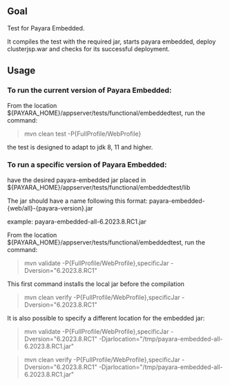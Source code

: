 ## Goal

Test for Payara Embedded. 

It compiles the test with the required jar, starts payara embedded, deploy clusterjsp.war and checks for its successful deployment.

## Usage

### To run the current version of Payara Embedded:

From the location ${PAYARA_HOME}/appserver/tests/functional/embeddedtest, run the command:

> mvn clean test -P{FullProfile/WebProfile} 

the test is designed to adapt to jdk 8, 11 and higher. 

### To run a specific version of Payara Embedded:

have the desired payara-embedded jar placed in ${PAYARA_HOME}/appserver/tests/functional/embeddedtest/lib

The jar should have a name following this format: payara-embedded-{web/all}-{payara-version}.jar

example: payara-embedded-all-6.2023.8.RC1.jar

From the location ${PAYARA_HOME}/appserver/tests/functional/embeddedtest, run the command:

> mvn validate -P{FullProfile/WebProfile},specificJar -Dversion="6.2023.8.RC1" 

This first command installs the local jar before the compilation

> mvn clean verify -P{FullProfile/WebProfile},specificJar -Dversion="6.2023.8.RC1" 

It is also possible to specify a different location for the embedded jar:

> mvn validate -P{FullProfile/WebProfile},specificJar -Dversion="6.2023.8.RC1" -Djarlocation="/tmp/payara-embedded-all-6.2023.8.RC1.jar"

> mvn clean verify -P{FullProfile/WebProfile},specificJar -Dversion="6.2023.8.RC1" -Djarlocation="/tmp/payara-embedded-all-6.2023.8.RC1.jar"

